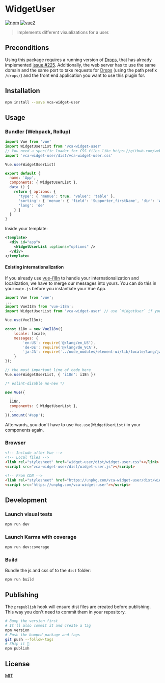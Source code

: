 # WidgetUser

[![npm](https://img.shields.io/npm/v/vca-widget-user.svg)](https://www.npmjs.com/package/vca-widget-user) [![vue2](https://img.shields.io/badge/vue-2.x-brightgreen.svg)](https://vuejs.org/)

> Implements different visualizations for a user.

## Preconditions
Using this package requires a running version of [Drops](https://github.com/Viva-con-Agua/drops), that has already 
implemented [issue #225](https://github.com/Viva-con-Agua/drops/issues/225). Additionally, the web server has to use the 
same domain and the same port to take requests for [Drops](https://github.com/Viva-con-Agua/drops) (using the path prefix 
`/drops/`) and the front end application you want to use this plugin for.

## Installation

```bash
npm install --save vca-widget-user
```

## Usage

### Bundler (Webpack, Rollup)

```js
import Vue from 'vue'
import WidgetUserList from 'vca-widget-user'
// You need a specific loader for CSS files like https://github.com/webpack/css-loader
import 'vca-widget-user/dist/vca-widget-user.css'

Vue.use(WidgetUserList)

export default {
  name: 'App',
  components: { WidgetUserList },
  data () {
    return { options: {
      'type': { 'menue': true, 'value': 'table' },
      'sorting': { 'menue': { 'field': 'Supporter_firstName', 'dir': 'ASC' } },
      'lang': 'de'
    } }
  }
}

```

Inside your template:
```xml
<template>
  <div id="app">
    <WidgetUserList :options="options" />
  </div>
</template>
```

#### Existing internationalization
If you already use [vue-i18n](https://www.npmjs.com/package/vue-i18n) to handle your internationalization and localization, we have to merge our messages into 
yours. You can do this in your `main.js` before you instantiate your Vue App.

```js
import Vue from 'vue';
...
import VueI18n from 'vue-i18n';
import WidgetUserList from 'vca-widget-user' // use `WidgetUser` if you don't need a list of users

Vue.use(VueI18n);

const i18n = new VueI18n({
    locale: locale,
    messages: {
        'en-US': require('@/lang/en_US'),
        'de-DE': require('@/lang/de_VCA'),
        'ja-JA': require('../node_modules/element-ui/lib/locale/lang/ja')
    }
});

// the most important line of code here
Vue.use(WidgetUserList, { 'i18n': i18n })

/* eslint-disable no-new */

new Vue({
  ...
  i18n,
  components: { WidgetUserList },
  ...
}).$mount('#app');
```
Afterwards, you don't have to use `Vue.use(WidgetUserList)` in your components again.

### Browser

```html
<!-- Include after Vue -->
<!-- Local files -->
<link rel="stylesheet" href="widget-user/dist/widget-user.css"></link>
<script src="vca-widget-user/dist/widget-user.js"></script>

<!-- From CDN -->
<link rel="stylesheet" href="https://unpkg.com/vca-widget-user/dist/widget-user.css"></link>
<script src="https://unpkg.com/vca-widget-user"></script>
```

## Development

### Launch visual tests

```bash
npm run dev
```

### Launch Karma with coverage

```bash
npm run dev:coverage
```

### Build

Bundle the js and css of to the `dist` folder:

```bash
npm run build
```


## Publishing

The `prepublish` hook will ensure dist files are created before publishing. This
way you don't need to commit them in your repository.

```bash
# Bump the version first
# It'll also commit it and create a tag
npm version
# Push the bumped package and tags
git push --follow-tags
# Ship it 🚀
npm publish
```

## License

[MIT](http://opensource.org/licenses/MIT)
